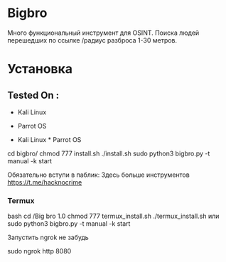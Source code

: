 # Bigbro

Много функциональный инструмент для OSINT. Поиска людей перешедших по ссылке /радиус разброса 1-30 метров.


# Установка

## Tested On :

* Kali Linux
* Parrot OS


* Kali Linux * Parrot OS

cd bigbro/
chmod 777 install.sh
./install.sh
sudo python3 bigbro.py -t manual -k start


Обязательно вступи в паблик: Здесь больше инструментов https://t.me/hacknocrime

### Termux

bash
cd /Big bro 1.0
chmod 777 termux_install.sh
./termux_install.sh или sudo python3 bigbro.py -t manual -k start



Запустить ngrok не забудь

sudo ngrok http 8080
